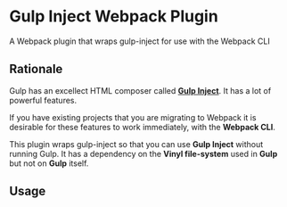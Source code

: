 # Gulp Inject Webpack Plugin

A Webpack plugin that wraps gulp-inject for use with the Webpack CLI

## Rationale

Gulp has an excellect HTML composer called [**Gulp Inject**](https://www.npmjs.com/package/gulp-inject). It has a lot of powerful features.

If you have existing projects that you are migrating to Webpack it is desirable for these features to work immediately, with the **Webpack CLI**.

This plugin wraps gulp-inject so that you can use **Gulp Inject** without running Gulp. It has a dependency on the **Vinyl file-system** used in **Gulp** but not on **Gulp** itself.

## Usage

